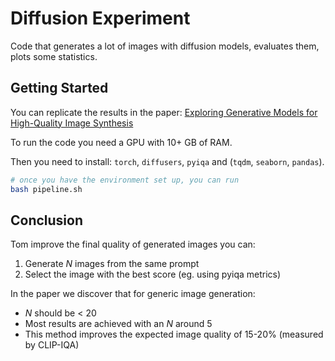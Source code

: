 # Diffusion Experiment

Code that generates a lot of images with diffusion models, evaluates them, plots some statistics.

## Getting Started

You can replicate the results in the paper: [Exploring Generative Models for High-Quality Image Synthesis](link)

To run the code you need a GPU with 10+ GB of RAM.

Then you need to install: `torch`, `diffusers`, `pyiqa` and (`tqdm`, `seaborn`, `pandas`).

```bash
# once you have the environment set up, you can run
bash pipeline.sh
```

## Conclusion

Tom improve the final quality of generated images you can:

1. Generate _N_ images from the same prompt
2. Select the image with the best score (eg. using pyiqa metrics)

In the paper we discover that for generic image generation:
- _N_ should be < 20
- Most results are achieved with an _N_ around 5
- This method improves the expected image quality of 15-20% (measured by CLIP-IQA)


